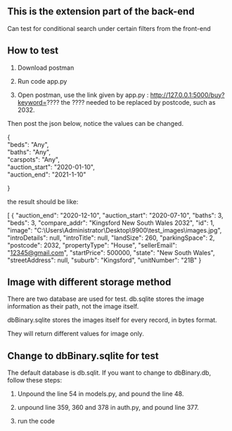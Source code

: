 ## This is the extension part of the back-end

Can test for conditional search under certain filters from the front-end

## How to test

1. Download postman 

2. Run code app.py

3. Open postman, use the link given by app.py : http://127.0.0.1:5000/buy?keyword=???? the ???? needed to be replaced by postcode, such as 2032.

Then post the json below, notice the values can be changed.

{  
    "beds": "Any",  
    "baths": "Any",  
    "carspots": "Any",  
    "auction_start": "2020-01-10",  
    "auction_end": "2021-1-10"  
  
}  

the result should be like:

[
    {
        "auction_end": "2020-12-10",
        "auction_start": "2020-07-10",
        "baths": 3,
        "beds": 3,
        "compare_addr": "Kingsford New South Wales 2032",
        "id": 1,
        "image": "C:\\Users\\Administrator\\Desktop\\9900\\test_images\\images.jpg",
        "introDetails": null,
        "introTitle": null,
        "landSize": 260,
        "parkingSpace": 2,
        "postcode": 2032,
        "propertyType": "House",
        "sellerEmail": "12345@gmail.com",
        "startPrice": 500000,
        "state": "New South Wales",
        "streetAddress": null,
        "suburb": "Kingsford",
        "unitNumber": "21B"
    }


  
## Image with different storage method

There are two database are used for test. db.sqlite stores the image information as their path, not the image itself.

dbBinary.sqlite stores the images itself for every record, in bytes format.

They will return different values for image only.

## Change to dbBinary.sqlite for test
The default database is db.sqlit. If you want to change to dbBinary.db, follow these steps:

1. Unpound the line 54 in models.py, and pound the line 48.

2. unpound line 359, 360 and 378 in auth.py, and pound line 377.

3. run the code
